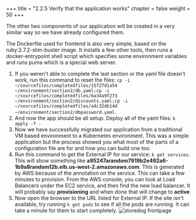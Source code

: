 +++
title = "2.2.5 Verify that the application works"
chapter = false
weight = 50
+++

The other two components of our application will be created in a very similar way so we have already configured them. 

The Dockerfile used for frontend is also very simple, based on the ruby:2.7.2-slim-buster image. It installs a few other tools, then runs a docker-entrypoint shell script which specifies some environment variables and runs puma which is a special web server. 

1.  If you weren't able to complete the last section or the yaml file doesn't work, run this command to reset the files: `cp -i ~/sourcefiles/completedfiles/15f27d1a54 ~/environment/section2/db.yaml;cp -i ~/sourcefiles/completedfiles/ba34a9f273 ~/environment/section2/discounts.yaml;cp -i ~/sourcefiles/completedfiles/a4c32db14d ~/environment/section2/dbpassword.yaml`. 
2.  And now the app should be all setup. Deploy all of the yaml files: `k apply -f .`
3.  Now we have successfully migrated our application from a traditional VM based environment to a Kubernetes environment. This was a simple application but the process showed you what most of the parts of a configuration file are for and how you can build one too. 
4.  Run this command to get the External IP for our service: `k get services`. This will show something like **a95247arandom7919b2e492a6-1b9a8random12b.elb.us-west-2.amazonaws.com**. This is generated by AWS because of the annotation on the service. This can take a few minutes to provision. From the AWS console, you can look at Load Balancers under the EC2 service, and then find the new load balancer. It will probably say **provisioning** and when done that will change to **active**
5.  Now open the browser to the URL listed for External IP. If the site isn't available, try running `k get pods` to see if all the pods are running. It can take a minute for them to start completely. ![storedog frontpage](/images/dd-storedog-frontpage.png)


